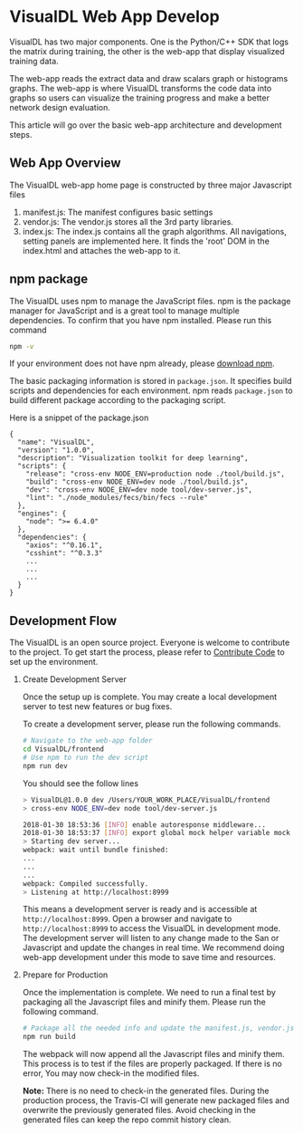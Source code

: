 # VisualDL Web App Develop

VisualDL has two major components. One is the Python/C++ SDK that logs the matrix during training,
the other is the web-app that display visualized training data.

The web-app reads the extract data and draw scalars graph or histograms graphs.
The web-app is where VisualDL transforms the code data into graphs so users can visualize the training progress and make a better network design evaluation.

This article will go over the basic web-app architecture and development steps.

## Web App Overview
The VisualDL web-app home page is constructed by three major Javascript files
1. manifest.js: The manifest configures basic settings  
1. vendor.js: The vendor.js stores all the 3rd party libraries.
1. index.js: The index.js contains all the graph algorithms. All navigations, setting panels are implemented here.
It finds the 'root' DOM in the index.html and attaches the web-app to it.

## npm package
The VisualDL uses npm to manage the JavaScript files. npm is the package manager for JavaScript and is a great tool to manage multiple dependencies. To confirm that you have npm installed. Please run this command
``` bash
npm -v
```
If your environment does not have npm already, please [download npm](https://www.npmjs.com/get-npm).

The basic packaging information is stored in `package.json`. It specifies build scripts and dependencies for each environment.
npm reads `package.json` to build different package according to the packaging script.

Here is a snippet of the package.json
```
{
  "name": "VisualDL",
  "version": "1.0.0",
  "description": "Visualization toolkit for deep learning",
  "scripts": {
    "release": "cross-env NODE_ENV=production node ./tool/build.js",
    "build": "cross-env NODE_ENV=dev node ./tool/build.js",
    "dev": "cross-env NODE_ENV=dev node tool/dev-server.js",
    "lint": "./node_modules/fecs/bin/fecs --rule"
  },
  "engines": {
    "node": ">= 6.4.0"
  },
  "dependencies": {
    "axios": "^0.16.1",
    "csshint": "^0.3.3"
    ...
    ...
    ...
  }
}
```


## Development Flow
The VisualDL is an open source project. Everyone is welcome to contribute to the project. To get start the process, please refer to [Contribute Code](contribute_code_en.md) to set up the environment.

1. Create Development Server

    Once the setup up is complete. You may create a local development server to test new features or bug fixes.

    To create a development server, please run the following commands.

    ```bash
    # Navigate to the web-app folder
    cd VisualDL/frontend
    # Use npm to run the dev script
    npm run dev
    ```

    You should see the follow lines
    ```bash
    > VisualDL@1.0.0 dev /Users/YOUR_WORK_PLACE/VisualDL/frontend
    > cross-env NODE_ENV=dev node tool/dev-server.js

    2018-01-30 18:53:36 [INFO] enable autoresponse middleware...
    2018-01-30 18:53:37 [INFO] export global mock helper variable mock
    > Starting dev server...
    webpack: wait until bundle finished:
    ...
    ...
    ...
    webpack: Compiled successfully.
    > Listening at http://localhost:8999
    ```

    This means a development server is ready and is accessible at `http://localhost:8999`. Open a browser and navigate to `http://localhost:8999` to access the VisualDL in development mode.
    The development server will listen to any change made to the San or Javascript and update the changes in real time. We recommend doing web-app development under this mode to save time and resources.

1. Prepare for Production

    Once the implementation is complete. We need to run a final test by packaging all the Javascript files and minify them. Please run the following command.

    ```bash
    # Package all the needed info and update the manifest.js, vendor.js and index.js
    npm run build
    ```

    The webpack will now append all the Javascript files and minify them. This process is to test if the files are properly packaged.
    If there is no error, You may now check-in the modified files.

    **Note:** There is no need to check-in the generated files.
    During the production process, the Travis-CI will generate new packaged files and overwrite the previously generated files. Avoid checking in the generated files can keep the repo commit history clean.
